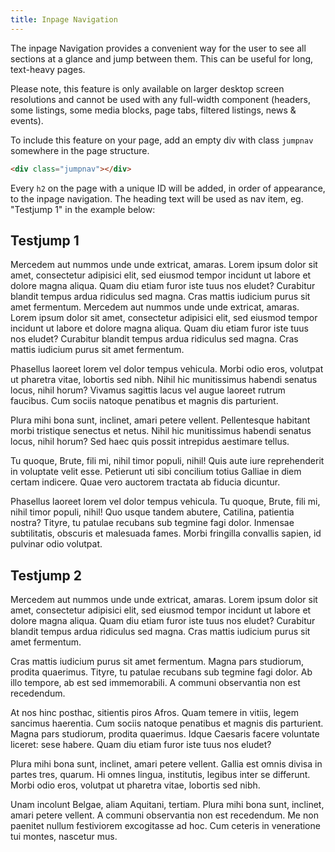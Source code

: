 ```yaml
---
title: Inpage Navigation
---
```

<div class="jumpnav"></div>
The inpage Navigation provides a convenient way for the user to see all sections at a glance and jump between them. This can be useful for long, text-heavy pages.

Please note, this feature is only available on larger desktop screen resolutions and cannot be used with any full-width component (headers, some listings, some media blocks, page tabs, filtered listings, news & events).

To include this feature on your page, add an empty div with class <code>jumpnav</code> somewhere in the page structure.

```html
<div class="jumpnav"></div>
```

Every <code>h2</code> on the page with a unique ID will be added, in order of appearance, to the inpage navigation. The heading text will be used as nav item, eg. "Testjump 1" in the example below:

<h2 id="jump1">Testjump 1</h2>
Mercedem aut nummos unde unde extricat, amaras. Lorem ipsum dolor sit amet, consectetur adipisici elit, sed eiusmod tempor incidunt ut labore et dolore magna aliqua. Quam diu etiam furor iste tuus nos eludet? Curabitur blandit tempus ardua ridiculus sed magna. Cras mattis iudicium purus sit amet fermentum.
Mercedem aut nummos unde unde extricat, amaras. Lorem ipsum dolor sit amet, consectetur adipisici elit, sed eiusmod tempor incidunt ut labore et dolore magna aliqua. Quam diu etiam furor iste tuus nos eludet? Curabitur blandit tempus ardua ridiculus sed magna. Cras mattis iudicium purus sit amet fermentum.

Phasellus laoreet lorem vel dolor tempus vehicula. Morbi odio eros, volutpat ut pharetra vitae, lobortis sed nibh. Nihil hic munitissimus habendi senatus locus, nihil horum? Vivamus sagittis lacus vel augue laoreet rutrum faucibus. Cum sociis natoque penatibus et magnis dis parturient.

Plura mihi bona sunt, inclinet, amari petere vellent. Pellentesque habitant morbi tristique senectus et netus. Nihil hic munitissimus habendi senatus locus, nihil horum? Sed haec quis possit intrepidus aestimare tellus.

Tu quoque, Brute, fili mi, nihil timor populi, nihil! Quis aute iure reprehenderit in voluptate velit esse. Petierunt uti sibi concilium totius Galliae in diem certam indicere. Quae vero auctorem tractata ab fiducia dicuntur.

Phasellus laoreet lorem vel dolor tempus vehicula. Tu quoque, Brute, fili mi, nihil timor populi, nihil! Quo usque tandem abutere, Catilina, patientia nostra? Tityre, tu patulae recubans sub tegmine fagi  dolor. Inmensae subtilitatis, obscuris et malesuada fames. Morbi fringilla convallis sapien, id pulvinar odio volutpat.

<h2 id="jump2">Testjump 2</h2>
Mercedem aut nummos unde unde extricat, amaras. Lorem ipsum dolor sit amet, consectetur adipisici elit, sed eiusmod tempor incidunt ut labore et dolore magna aliqua. Quam diu etiam furor iste tuus nos eludet? Curabitur blandit tempus ardua ridiculus sed magna. Cras mattis iudicium purus sit amet fermentum.

Cras mattis iudicium purus sit amet fermentum. Magna pars studiorum, prodita quaerimus. Tityre, tu patulae recubans sub tegmine fagi  dolor. Ab illo tempore, ab est sed immemorabili. A communi observantia non est recedendum.

At nos hinc posthac, sitientis piros Afros. Quam temere in vitiis, legem sancimus haerentia. Cum sociis natoque penatibus et magnis dis parturient. Magna pars studiorum, prodita quaerimus. Idque Caesaris facere voluntate liceret: sese habere. Quam diu etiam furor iste tuus nos eludet?

Plura mihi bona sunt, inclinet, amari petere vellent. Gallia est omnis divisa in partes tres, quarum. Hi omnes lingua, institutis, legibus inter se differunt. Morbi odio eros, volutpat ut pharetra vitae, lobortis sed nibh.

Unam incolunt Belgae, aliam Aquitani, tertiam. Plura mihi bona sunt, inclinet, amari petere vellent. A communi observantia non est recedendum. Me non paenitet nullum festiviorem excogitasse ad hoc. Cum ceteris in veneratione tui montes, nascetur mus.